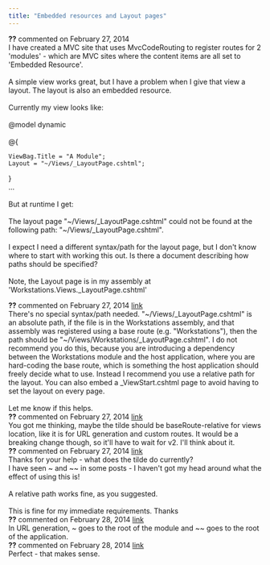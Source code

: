 ```yaml
---
title: "Embedded resources and Layout pages"
---
```

<div id="post1215518" class="discussion-comment op">
   <div class="discussion-header"><b>??</b> commented on 
      <time datetime="2014-02-27T01:47:01.973-08:00" title="2014-02-27T01:47:01.973-08:00">February 27, 2014</time>
   </div>
   <div class="discussion-message">I have created a MVC site that uses MvcCodeRouting to register routes for 2 'modules' - which are MVC sites where the content items are all set to 'Embedded Resource'. <br />
<br />
A simple view works great, but I have a problem when I give that view a layout. The layout is also an embedded resource.<br />
<br />
Currently my view looks like:<br />
<br />
@model dynamic<br />
<br />
@{<br />
<pre><code>ViewBag.Title = &quot;A Module&quot;;
Layout = &quot;~/Views/_LayoutPage.cshtml&quot;;</code></pre>

}<br />
...<br />
<br />
But at runtime I get:<br />
<br />
The layout page &quot;~/Views/_LayoutPage.cshtml&quot; could not be found at the following path: &quot;~/Views/_LayoutPage.cshtml&quot;.<br />
<br />
I expect I need a different syntax/path for the layout page, but I don't know where to start with working this out. Is there a document describing how paths should be specified?<br />
<br />
Note, the Layout page is in my assembly at 'Workstations.Views._LayoutPage.cshtml'<br />
</div>
</div>
<div id="post1215690" class="discussion-comment">
   <div class="discussion-header"><b>??</b> commented on 
      <time datetime="2014-02-27T08:09:12.26-08:00" title="2014-02-27T08:09:12.26-08:00">February 27, 2014</time> <a href="#post1215690" class="post-link">link</a></div>
   <div class="discussion-message">There's no special syntax/path needed. &quot;~/Views/_LayoutPage.cshtml&quot; is an absolute path, if the file is in the Workstations assembly, and that assembly was registered using a base route (e.g. &quot;Workstations&quot;), then the path should be &quot;~/Views/Workstations/_LayoutPage.cshtml&quot;. I do not recommend you do this, because you are introducing a dependency between the Workstations module and the host application, where you are hard-coding the base route, which is something the host application should freely decide what to use. Instead I recommend you use a relative path for the layout. You can also embed a _ViewStart.cshtml page to avoid having to set the layout on every page.<br />
<br />
Let me know if this helps.<br />
</div>
</div>
<div id="post1215745" class="discussion-comment">
   <div class="discussion-header"><b>??</b> commented on 
      <time datetime="2014-02-27T10:19:51.17-08:00" title="2014-02-27T10:19:51.17-08:00">February 27, 2014</time> <a href="#post1215745" class="post-link">link</a></div>
   <div class="discussion-message">You got me thinking, maybe the tilde should be baseRoute-relative for views location, like it is for URL generation and custom routes. It would be a breaking change though, so it'll have to wait for v2. I'll think about it.<br />
</div>
</div>
<div id="post1215967" class="discussion-comment marked-as-answer">
   <div class="discussion-header"><b>??</b> commented on 
      <time datetime="2014-02-27T23:39:59.1-08:00" title="2014-02-27T23:39:59.1-08:00">February 27, 2014</time> <a href="#post1215967" class="post-link">link</a></div>
   <div class="discussion-message">Thanks for your help - what does the tilde do currently? <br />
I have seen ~ and ~~ in some posts - I haven't got my head around what the effect of using this is!<br />
<br />
A relative path works fine, as you suggested. <br />
<br />
This is fine for my immediate requirements. Thanks<br />
</div>
</div>
<div id="post1216120" class="discussion-comment">
   <div class="discussion-header"><b>??</b> commented on 
      <time datetime="2014-02-28T06:21:13.597-08:00" title="2014-02-28T06:21:13.597-08:00">February 28, 2014</time> <a href="#post1216120" class="post-link">link</a></div>
   <div class="discussion-message">In URL generation, ~ goes to the root of the module and ~~ goes to the root of the application.<br />
</div>
</div>
<div id="post1216121" class="discussion-comment">
   <div class="discussion-header"><b>??</b> commented on 
      <time datetime="2014-02-28T06:22:15.9-08:00" title="2014-02-28T06:22:15.9-08:00">February 28, 2014</time> <a href="#post1216121" class="post-link">link</a></div>
   <div class="discussion-message">Perfect - that makes sense.<br />
</div>
</div>